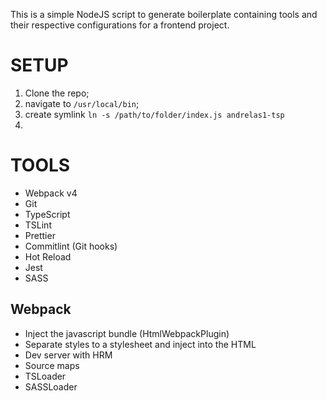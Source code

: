 This is a simple NodeJS script to generate boilerplate containing tools and their respective configurations for a frontend project.

# SETUP

1. Clone the repo;
2. navigate to `/usr/local/bin`;
3. create symlink `ln -s /path/to/folder/index.js andrelas1-tsp`
4. 
# TOOLS

- Webpack v4
- Git
- TypeScript
- TSLint
- Prettier
- Commitlint (Git hooks)
- Hot Reload
- Jest
- SASS

## Webpack

- Inject the javascript bundle (HtmlWebpackPlugin)
- Separate styles to a stylesheet and inject into the HTML
- Dev server with HRM
- Source maps
- TSLoader
- SASSLoader
